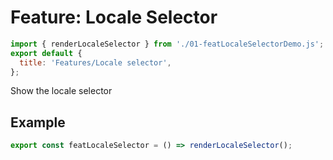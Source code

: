 # Feature: Locale Selector

```js script
import { renderLocaleSelector } from './01-featLocaleSelectorDemo.js';
export default {
  title: 'Features/Locale selector',
};
```

Show the locale selector

## Example

```js story
export const featLocaleSelector = () => renderLocaleSelector();
```
